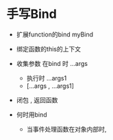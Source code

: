 # 手写Bind
- 扩展function的bind myBind
- 绑定函数的this的上下文
- 收集参数 在bind 时 ...args
  - 执行时  ...args1
  - [...args , ...args1]
- 闭包 , 返回函数

- 何时用bind
  - 当事件处理函数在对象内部时,